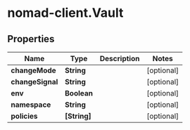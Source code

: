 # nomad-client.Vault

## Properties

Name | Type | Description | Notes
------------ | ------------- | ------------- | -------------
**changeMode** | **String** |  | [optional] 
**changeSignal** | **String** |  | [optional] 
**env** | **Boolean** |  | [optional] 
**namespace** | **String** |  | [optional] 
**policies** | **[String]** |  | [optional] 


